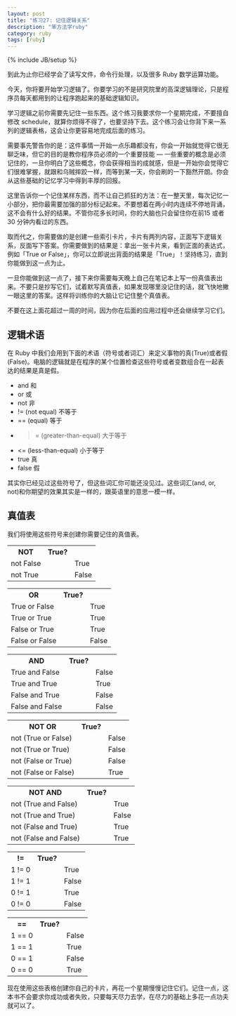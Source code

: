 ```yaml
---
layout: post
title: "练习27: 记住逻辑关系"
description: "笨方法学ruby"
category: ruby
tags: [ruby]
---
```

{% include JB/setup %}

到此为止你已经学会了读写文件，命令行处理，以及很多 Ruby 数学运算功能。

今天，你将要开始学习逻辑了。你要学习的不是研究院里的高深逻辑理论，只是程序员每天都用到的让程序跑起来的基础逻辑知识。

学习逻辑之前你需要先记住一些东西。这个练习我要求你一个星期完成，不要擅自修改 schedule，就算你烦得不得了，也要坚持下去。这个练习会让你背下来一系列的逻辑表格，这会让你更容易地完成后面的练习。

需要事先警告你的是：这件事情一开始一点乐趣都没有，你会一开始就觉得它很无聊乏味，但它的目的是教你程序员必须的一个重要技能 — 一些重要的概念是必须记住的，一旦你明白了这些概念，你会获得相当的成就感，但是一开始你会觉得它们很难掌握，就跟和乌贼摔跤一样，而等到某一天，你会刷的一下豁然开朗。你会从这些基础的记忆学习中得到丰厚的回报。

这里告诉你一个记住某样东西，而不让自己抓狂的方法：在一整天里，每次记忆一小部分，把你最需要加强的部分标记起来。不要想着在两小时内连续不停地背诵，这不会有什么好的结果。不管你花多长时间，你的大脑也只会留住你在前15 或者30 分钟内看过的东西。

取而代之，你需要做的是创建一些索引卡片，卡片有两列内容，正面写下逻辑关系，反面写下答案。你需要做到的结果是：拿出一张卡片来，看到正面的表达式，例如「True or False」，你可以立即说出背面的结果是「True」！坚持练习，直到你能做到这一点为止。

一旦你能做到这一点了，接下来你需要每天晚上自己在笔记本上写一份真值表出来。不要只是抄写它们，试着默写真值表，如果发现哪里没记住的话，就飞快地撇一眼这里的答案。这样将训练你的大脑让它记住整个真值表。

不要在这上面花超过一周的时间，因为你在后面的应用过程中还会继续学习它们。

逻辑术语
--------

在 Ruby 中我们会用到下面的术语（符号或者词汇）来定义事物的真(True)或者假(False)。电脑的逻辑就是在程序的某个位置检查这些符号或者变数组合在一起表达的结果是真是假。

* and 和 
* or 或 
* not 非 
* != (not equal) 不等于 
* == (equal) 等于 
* >= (greater-than-equal) 大于等于 
* <= (less-than-equal) 小于等于 
* true 真 
* false 假 

其实你已经见过这些符号了，但这些词汇你可能还没见过。这些词汇(and, or, not)和你期望的效果其实是一样的，跟英语里的意思一模一样。

真值表
------

我们将使用这些符号来创建你需要记住的真值表。
<table>
  <tr>
    <th>NOT</th>
    <th>True?</th>
  </tr>
  <tr>
    <td>not False</td>
    <td></td>
    <td>True</td>
  </tr>
  <tr>
    <td>not True</td>
    <td></td>
    <td>False</td>
  </tr>
</table>

<table>
  <tr>
    <th>OR</th>
    <th>True?</th>
  </tr>
  <tr>
    <td>True or False</td>
    <td></td>
    <td>True</td>
  </tr>
  <tr>
    <td>True or True</td>
    <td></td>
    <td>True</td>
  </tr>
  <tr>
    <td>False or True</td>
    <td></td>
    <td>True</td>
  </tr>
  <tr>
    <td>False or False</td>
    <td></td>
    <td>False</td>
  </tr>
</table>

<table>
  <tr>
    <th>AND</th>
    <th>True?</th>
  </tr>
  <tr>
    <td>True and False</td>
    <td></td>
    <td>False</td>
  </tr>
  <tr>
    <td>True and True</td>
    <td></td>   
    <td>True</td>
  </tr>
  <tr>
    <td>False and True</td>
    <td></td>
    <td>False</td>
  </tr>
  <tr>
    <td>False and False</td>
    <td></td> 
    <td>False</td>
  </tr>
</table>

<table>
  <tr>
    <th>NOT OR</th>
    <th>True?</th>
  </tr>
  <tr>
    <td>not (True or False)</td>
    <td></td>
    <td>False</td>
  </tr>
  <tr>
    <td>not (True or True)</td>
    <td></td>
    <td>False</td>
  </tr>
  <tr>
    <td>not (False or True)</td>
    <td></td>
    <td>False</td>
  </tr>
  <tr>
    <td>not (False or False)</td>
    <td></td>
    <td>True</td>
  </tr>
</table>

<table>
  <tr>
    <th>NOT AND</th>
    <th>True?</th>
  </tr>
  <tr>
    <td>not (True and False)</td>
    <td></td>
    <td>True</td>
  </tr>
  <tr>
    <td>not (True and True)</td>
    <td></td>
    <td>False</td>
  </tr>
  <tr>
    <td>not (False and True)</td>
    <td></td>
    <td>True</td>
  </tr>
  <tr>
    <td>not (False and False)</td>
    <td></td>
    <td>True</td>
  </tr>
</table>

<table>
  <tr>
    <th>!=</th>
    <th>True?</th>
  </tr>
  <tr>
    <td>1 != 0</td>
    <td></td>
    <td>True</td>
  </tr>
  <tr>
    <td>1 != 1</td>
    <td></td>
    <td>False</td>
  </tr>
  <tr>
    <td>0 != 1</td>
    <td></td>
    <td>True</td>
  </tr>
  <tr>
    <td>0 != 0</td>
    <td></td>
    <td>False</td>
  </tr>
</table>

<table>
  <tr>
    <th>==</th>
    <th>True?</th>
  </tr>
  <tr>
    <td>1 == 0</td>
    <td></td>
    <td>False</td>
  </tr>
  <tr>
    <td>1 == 1</td>
    <td></td>
    <td>True</td>
  </tr>
  <tr>
    <td>0 == 1</td>
    <td></td>
    <td>False</td>
  </tr>
  <tr>
    <td>0 == 0</td>
    <td></td>
    <td>True</td>
  </tr>
</table>

现在使用这些表格创建你自己的卡片，再花一个星期慢慢记住它们。记住一点，这本书不会要求你成功或者失败，只要每天尽力去学，在尽力的基础上多花一点功夫就可以了。

